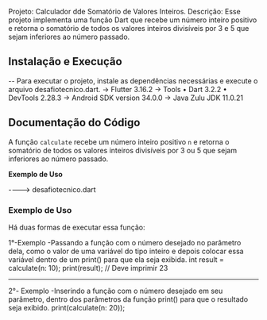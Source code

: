 
Projeto: Calculador dde Somatório de Valores Inteiros.
Descrição: Esse projeto implementa uma função Dart que recebe um número inteiro positivo e retorna o somatório de todos os valores inteiros divisíveis por 3 e 5 que sejam inferiores ao número passado.

## Instalação e Execução
-- Para executar o projeto, instale as dependências necessárias e execute o arquivo desafiotecnico.dart.
-> Flutter 3.16.2
-> Tools • Dart 3.2.2 • DevTools 2.28.3
-> Android SDK version 34.0.0
-> Java Zulu JDK 11.0.21

## Documentação do Código

A função `calculate` recebe um número inteiro positivo `n` e retorna o somatório de todos os valores inteiros divisíveis por 3 ou 5 que sejam inferiores ao número passado.

**Exemplo de Uso**

----> desafiotecnico.dart
 ### Exemplo de Uso
Há duas formas de executar essa função:

1°-Exemplo 
-Passando a função com o número desejado no parâmetro dela, como o valor de uma variável do tipo inteiro e depois colocar essa variável dentro de um print() para que ela seja exibida.
int result = calculate(n: 10);
print(result); // Deve imprimir 23

------------------------------------------------------------
2°- Exemplo
-Inserindo a função com o número desejado em seu parâmetro, dentro dos parâmetros da função print() para que o resultado seja exibido.
print(calculate(n: 20));
